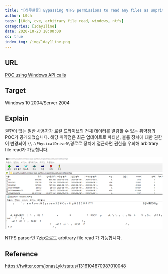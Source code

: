 ```yaml
---
title: "[하루한줄] Bypassing NTFS permissions to read any files as unprivileged user"
author: L0ch
tags: [L0ch, cve, arbitrary file read, windows, ntfs]
categories: [1day1line]
date: 2020-10-23 18:00:00
cc: true
index_img: /img/1day1line.png
---
```


## URL
[POC using Windows API calls](https://github.com/ioncodes/CVE-2020-16938)



## Target
Windows 10 2004/Server 2004



## Explain
권한이 없는 일반 사용자가 로컬 드라이브의 전체 데이터를 열람할 수 있는 취약점의 POC가 공개되었습니다. 
해당 취약점은 최근 업데이트로 파티션, 볼륨 장치에 대한 권한이 변경되어 ``\\.\PhysicalDrive0\``경로로 장치에 접근하면 권한을 우회해 arbitrary file read가 가능합니다. 

![image1](10-23_1day1line/image1.png)

NTFS parser인 7zip으로도 arbitrary file read 가 가능합니다.



## Reference

https://twitter.com/jonasLyk/status/1316104870987010048